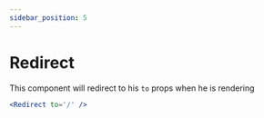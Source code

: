```yaml
---
sidebar_position: 5
---
```


# Redirect

This component will redirect to his `to` props when he is rendering

```jsx
<Redirect to='/' />
```
